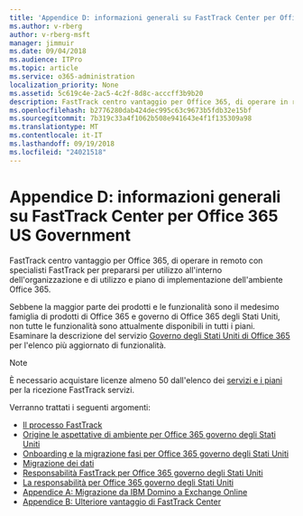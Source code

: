 ```yaml
---
title: 'Appendice D: informazioni generali su FastTrack Center per Office 365 US Government'
ms.author: v-rberg
author: v-rberg-msft
manager: jimmuir
ms.date: 09/04/2018
ms.audience: ITPro
ms.topic: article
ms.service: o365-administration
localization_priority: None
ms.assetid: 5c619c4e-2ac5-4c2f-8d8c-acccff3b9b20
description: FastTrack centro vantaggio per Office 365, di operare in remoto con specialisti FastTrack per prepararsi per utilizzo all'interno dell'organizzazione e di utilizzo e piano di implementazione dell'ambiente Office 365.
ms.openlocfilehash: b2776280dab424dec995c63c9673b5fdb32e15bf
ms.sourcegitcommit: 7b319c33a4f1062b508e941643e4f1f135309a98
ms.translationtype: MT
ms.contentlocale: it-IT
ms.lasthandoff: 09/19/2018
ms.locfileid: "24021518"
---
```

# <a name="appendix-d-fasttrack-center-benefit-overview-for-office-365-us-government"></a>Appendice D: informazioni generali su FastTrack Center per Office 365 US Government

FastTrack centro vantaggio per Office 365, di operare in remoto con specialisti FastTrack per prepararsi per utilizzo all'interno dell'organizzazione e di utilizzo e piano di implementazione dell'ambiente Office 365. 
  
Sebbene la maggior parte dei prodotti e le funzionalità sono il medesimo famiglia di prodotti di Office 365 e governo di Office 365 degli Stati Uniti, non tutte le funzionalità sono attualmente disponibili in tutti i piani. Esaminare la descrizione del servizio [Governo degli Stati Uniti di Office 365](https://aka.ms/aboutgovcloud) per l'elenco più aggiornato di funzionalità.

> [!NOTE]
>È necessario acquistare licenze almeno 50 dall'elenco dei [servizi e i piani](eligible-services-and-plans.md) per la ricezione FastTrack servizi.  

Verranno trattati i seguenti argomenti:
- [Il processo FastTrack](fasttrack-process.md) 
- [Origine le aspettative di ambiente per Office 365 governo degli Stati Uniti](US-Gov-appendix-source-environment-expectations.md)   
- [Onboarding e la migrazione fasi per Office 365 governo degli Stati Uniti](US-Gov-appendix-onboarding-and-migration.md)
- [Migrazione dei dati](data-migration.md)    
- [Responsabilità FastTrack per Office 365 governo degli Stati Uniti](US-Gov-appendix-fasttrack-responsibilities.md)   
- [La responsabilità per Office 365 governo degli Stati Uniti](US-Gov-appendix-your-responsibilities.md) 
- [Appendice A: Migrazione da IBM Domino a Exchange Online](from-ibm-domino-to-exchange-online.md)   
- [Appendice B: Ulteriore vantaggio di FastTrack Center](fasttrack-additional-benefits.md)


